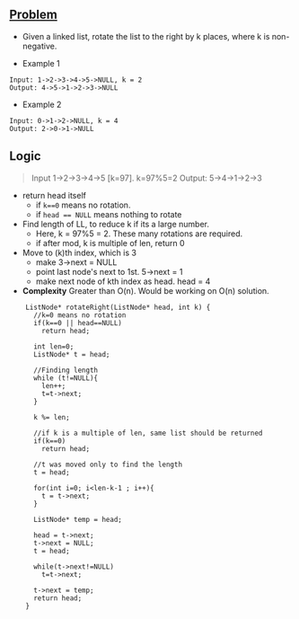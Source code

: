 ## [Problem](https://leetcode.com/problems/rotate-list/)
- Given a linked list, rotate the list to the right by k places, where k is non-negative.

- Example 1
```
Input: 1->2->3->4->5->NULL, k = 2
Output: 4->5->1->2->3->NULL
```

- Example 2
```
Input: 0->1->2->NULL, k = 4
Output: 2->0->1->NULL
```

## Logic
> Input 1->2->3->4->5 [k=97]. k=97%5=2    Output: 5->4->1->2->3
- return head itself
  - if `k==0` means no rotation.
  - if `head == NULL` means nothing to rotate
- Find length of LL, to reduce k if its a large number.
  - Here, k = 97%5 = 2. These many rotations are required.
  - if after mod, k is multiple of len, return 0
- Move to (k)th index, which is 3
  - make 3->next = NULL
  - point last node's next to 1st.  5->next = 1
  - make next node of kth index as head.  head = 4
- **Complexity** Greater than O(n). Would be working on O(n) solution.  
```
    ListNode* rotateRight(ListNode* head, int k) {
      //k=0 means no rotation
      if(k==0 || head==NULL)
        return head;

      int len=0;
      ListNode* t = head;

      //Finding length
      while (t!=NULL){
        len++;
        t=t->next;
      }

      k %= len;

      //if k is a multiple of len, same list should be returned
      if(k==0)
        return head;

      //t was moved only to find the length
      t = head;

      for(int i=0; i<len-k-1 ; i++){
        t = t->next;
      }

      ListNode* temp = head;

      head = t->next;
      t->next = NULL;
      t = head;

      while(t->next!=NULL)
        t=t->next;

      t->next = temp;
      return head;
    }
```
